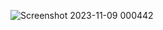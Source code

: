 
![Screenshot 2023-11-09 000442](https://github.com/Eng-Murad/Note-App/assets/133163934/828d202e-3dc7-491b-9f12-f5e28acf8650)
